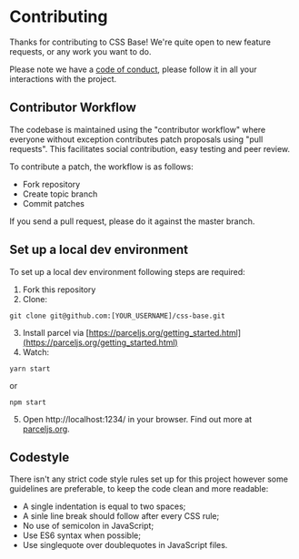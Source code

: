 # Contributing

Thanks for contributing to CSS Base! We're quite open to new feature requests, or any work you want to do.

Please note we have a [code of conduct](./CODE_OF_CONDUCT.md), please follow it in all your interactions with the project.

## Contributor Workflow

The codebase is maintained using the "contributor workflow" where everyone without exception contributes patch proposals using "pull requests". This facilitates social contribution, easy testing and peer review.

To contribute a patch, the workflow is as follows:

- Fork repository
- Create topic branch
- Commit patches

If you send a pull request, please do it against the master branch.

## Set up a local dev environment

To set up a local dev environment following steps are required:

1. Fork this repository
2. Clone:
```
git clone git@github.com:[YOUR_USERNAME]/css-base.git
```
3. Install parcel via [https://parceljs.org/getting_started.html](https://parceljs.org/getting_started.html)
4. Watch:
```
yarn start
```
or
```
npm start
```
5. Open http://localhost:1234/ in your browser. Find out more at [parceljs.org](https://parceljs.org/).

## Codestyle

There isn't any strict code style rules set up for this project however some guidelines are preferable, to keep the code clean and more readable:

- A single indentation is equal to two spaces;
- A sinle line break should follow after every CSS rule;
- No use of semicolon in JavaScript;
- Use ES6 syntax when possible;
- Use singlequote over doublequotes in JavaScript files.
